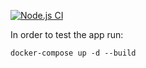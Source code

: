 [![Node.js CI](https://github.com/JaimeRamos99/urban-train/actions/workflows/main.yml/badge.svg?branch=main)](https://github.com/JaimeRamos99/urban-train/actions/workflows/main.yml)

In order to test the app run:
```
docker-compose up -d --build
```
